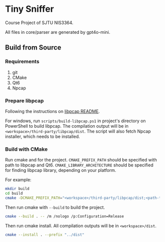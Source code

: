 # Tiny Sniffer

Course Project of SJTU NIS3364.

All files in core/parser are generated by gpt4o-mini.

## Build from Source

### Requirements

1. git
2. CMake
3. Qt6
4. Npcap

### Prepare libpcap

Following the instructions on [libpcap README](https://github.com/the-tcpdump-group/libpcap/blob/master/INSTALL.md).

For windows, run `scripts/build-libpcap.ps1` in project's directory on PowerShell to build libpcap. The compilation output will be in `<workspace>/third-party/libpcap/dist`. The script will also fetch Npcap installer, which needs to be installed.

### Build with CMake

Run cmake and for the project. `CMAKE_PREFIX_PATH` should be specified with path to libpcap and Qt6. `CMAKE_LIBRARY_ARCHITECTURE` should be specified for finding libpcap library, depending on your platform.

For example:
```bash
mkdir build
cd build
cmake -DCMAKE_PREFIX_PATH="<workspace>/third-party/libpcap/dist;<path-to-qt>/6.7.0/msvc2019_64" -DCMAKE_LIBRARY_ARCHITECTURE="x64" -A x64 ..
```

Then run cmake with `--build` to build the project.
```bash
cmake --build . -- /m /nologo /p:Configuration=Release
```

Then run cmake install. All compilation outputs will be in `<workspace>/dist`.
```bash
cmake --install . --prefix "../dist"
```
